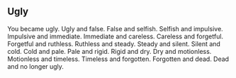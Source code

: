 ## Ugly

You became ugly. 
Ugly and false.
False and selfish. 
Selfish and impulsive. 
Impulsive and immediate. 
Immediate and careless.
Careless and forgetful.
Forgetful and ruthless.
Ruthless and steady.
Steady and silent.
Silent and cold.
Cold and pale.
Pale and rigid.
Rigid and dry.
Dry and motionless.
Motionless and timeless.
Timeless and forgotten.
Forgotten and dead.
Dead and no longer ugly.
